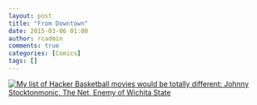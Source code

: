 ```yaml
---
layout: post
title: "From Downtown"
date: 2015-03-06 01:00
author: rcadmin
comments: true
categories: [Comics]
tags: []
---
```

<a href="../comics/2015/03/06/from-downtown"><img src="http://dl.bitsmack.com/comics/20150306.jpg" title="My list of Hacker Basketball movies would be totally different: Johnny Stocktonmonic, The Net, Enemy of Wichita State"/></a>

